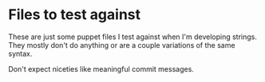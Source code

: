 Files to test against
=====================

These are just some puppet files I test against when I'm developing strings.
They mostly don't do anything or are a couple variations of the same syntax.

Don't expect niceties like meaningful commit messages.

